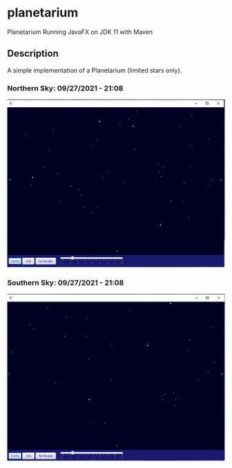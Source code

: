 # planetarium

Planetarium Running JavaFX on JDK 11 with Maven

## Description

A simple implementation of a Planetarium (limited stars only). 

### Northern Sky: 09/27/2021 - 21:08

![Northern Sky](./logic/src/main/resources/support/NorthernSky.PNG)

### Southern Sky: 09/27/2021 - 21:08

![Southern Sky](./logic/src/main/resources/support/SouthernSky.PNG)

